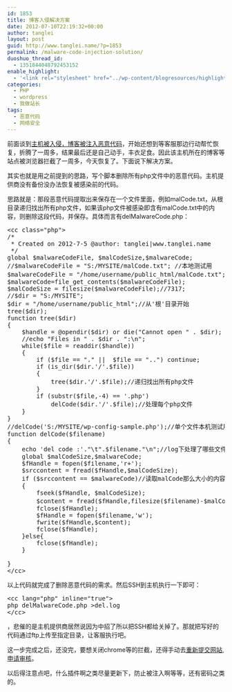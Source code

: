 ```yaml
---
id: 1853
title: 博客入侵解决方案
date: 2012-07-10T22:19:32+00:00
author: tanglei
layout: post
guid: http://www.tanglei.name/?p=1853
permalink: /malware-code-injection-solution/
duoshuo_thread_id:
  - 1351844048792453152
enable_highlight:
  - '<link rel="stylesheet" href="../wp-content/blogresources/highlightconfig/highlight.default.min.css"><script src="../wp-content/blogresources/highlightconfig/jquery-2.1.4.min.js"></script><script src="../wp-content/blogresources/highlightconfig/enable_highlight.js"></script>'
categories:
  - PHP
  - wordpress
  - 我做站长
tags:
  - 恶意代码
  - 网络安全
---
```

前面谈到<a href="http://www.tanglei.name/malware-code-injection/" target="_blank">主机被入侵，博客被注入恶意代码</a>，开始还想到等客服那边行动帮忙恢复，折腾了一周多，结果最后还是自己动手，丰衣足食。因此该主机所在的博客等站点被浏览器拦截了一周多，今天恢复了。下面说下解决方案。

其实也就是用之前提到的思路，写个脚本删除所有php文件中的恶意代码。主机提供商没有备份没办法恢复被感染前的代码。

思路就是：那段恶意代码提取出来保存在一个文件里面，例如malCode.txt，从根目录递归找出所有php文件，如果该php文件被感染即含有malCode.txt中的内容，则删除这段代码，并保存。具体而言有delMalwareCode.php：

<pre>&lt;cc class="php">
/*
 * Created on 2012-7-5 @author: tanglei|www.tanglei.name 
 */
global $malwareCodeFile, $malCodeSize,$malwareCode;
//$malwareCodeFile = "S:/MYSITE/malCode.txt"; //本地测试用
$malwareCodeFile = "/home/username/public_html/malCode.txt";//上传至主机 
$malwareCode=file_get_contents($malwareCodeFile);
$malCodeSize = filesize($malwareCodeFile);//7317;
//$dir = "S:/MYSITE";
$dir = "/home/username/public_html";//从'根'目录开始
tree($dir);
function tree($dir)
{
	$handle = @opendir($dir) or die("Cannot open " . $dir);
	//echo "Files in " . $dir . ":\n";
	while($file = readdir($handle))
	{
		if ($file == "." ||  $file == "..") continue;
		if (is_dir($dir.'/'.$file))
		{
			tree($dir.'/'.$file);//递归找出所有php文件
		}
		if (substr($file,-4) == '.php')
			delCode($dir.'/'.$file);//处理每个php文件
	}
}
//delCode('S:/MYSITE/wp-config-sample.php');//单个文件本机测试用
function delCode($filename)
{
	echo 'del code :'."\t".$filename."\n";//log下处理了哪些文件
	global $malCodeSize,$malwareCode;
	$fHandle = fopen($filename,'r+');
	$srccontent = fread($fHandle,$malCodeSize);
	if ($srccontent == $malwareCode)//读取malCode那么大小的内容与恶意代码比较
	{
		fseek($fHandle, $malCodeSize);
		$content = fread($fHandle,filesize($filename)-$malCodeSize);//中招了，正常代码应该是从恶意代码之后到文件结束
		fclose($fHandle);
		$fHandle = fopen($filename,'w');
		fwrite($fHandle,$content);
		fclose($fHandle);
	}else{
		fclose($fHandle);
	}

}
&lt;/cc></pre>

以上代码就完成了删除恶意代码的需求。然后SSH到主机执行一下即可： 

<pre>&lt;cc lang="php" inline="true">
php delMalwareCode.php >del.log
&lt;/cc></pre>

，悲催的是主机提供商居然说因为中招了所以把SSH都给关掉了。那就把写好的代码通过ftp上传至指定目录，让客服执行吧。
  
这一步完成之后，还没完，要想关闭chrome等的拦截，还得手动去[重新提交网站,申请审核](http://support.google.com/webmasters/bin/answer.py?hl=zh-cn&#038;answer=168328)。
  
以后得注意点吧，什么插件啊之类尽量更新下，防止被注入啊等等，还有密码之类的。